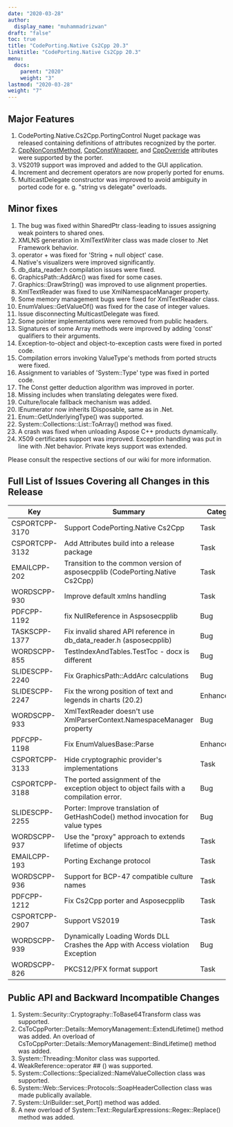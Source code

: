 ```yaml
---
date: "2020-03-28"
author:
  display_name: "muhammadrizwan"
draft: "false"
toc: true
title: "CodePorting.Native Cs2Cpp 20.3"
linktitle: "CodePorting.Native Cs2Cpp 20.3"
menu:
  docs:
    parent: "2020"
    weight: "3"
lastmod: "2020-03-28"
weight: "7"
---
```


## Major Features ##

1. CodePorting.Native.Cs2Cpp.PortingControl Nuget package was released containing definitions of attributes recognized by the porter.
1. [CppNonConstMethod](https://docs.codeporting.com/native/cs2cpp/developer-guide/codeporting-native-cs2cpp-attributes/#HCppConstMethod), [CppConstWrapper](https://docs.codeporting.com/native/cs2cpp/developer-guide/codeporting-native-cs2cpp-attributes/#HCppConstWrapper), and [CppOverride](https://docs.codeporting.com/native/cs2cpp/developer-guide/codeporting-native-cs2cpp-attributes/#HCppConstMethod) attributes were supported by the porter.
1. VS2019 support was improved and added to the GUI application.
1. Increment and decrement operators are now properly ported for enums.
1. MulticastDelegate constructor was improved to avoid ambiguity in ported code for e. g. "string vs delegate" overloads.

## Minor fixes ##

1. The bug was fixed within SharedPtr class-leading to issues assigning weak pointers to shared ones.
1. XMLNS generation in XmlTextWriter class was made closer to .Net Framework behavior.
1. operator + was fixed for 'String + null object' case.
1. Native's visualizers were improved significantly.
1. db_data_reader.h compilation issues were fixed.
1. GraphicsPath::AddArc() was fixed for some cases.
1. Graphics::DrawString() was improved to use alignment properties.
1. XmlTextReader was fixed to use XmlNamespaceManager property.
1. Some memory management bugs were fixed for XmlTextReader class.
1. EnumValues::GetValueOf() was fixed for the case of integer values.
1. Issue disconnecting MulticastDelegate was fixed.
1. Some pointer implementations were removed from public headers.
1. Signatures of some Array methods were improved by adding 'const' qualifiers to their arguments.
1. Exception-to-object and object-to-exception casts were fixed in ported code.
1. Compilation errors invoking ValueType's methods from ported structs were fixed.
1. Assignment to variables of 'System::Type' type was fixed in ported code.
1. The Const getter deduction algorithm was improved in porter.
1. Missing includes when translating delegates were fixed.
1. Culture/locale fallback mechanism was added.
1. IEnumerator now inherits IDisposable, same as in .Net.
1. Enum::GetUnderlyingType() was supported.
1. System::Collections::List<bool>::ToArray() method was fixed.
1. A crash was fixed when unloading Aspose C++ products dynamically.
1. X509 certificates support was improved. Exception handling was put in line with .Net behavior. Private keys support was extended.

Please consult the respective sections of our wiki for more information.

## Full List of Issues Covering all Changes in this Release ##

| Key | Summary | Category
---| ---|  ---|
|CSPORTCPP-3170|Support CodePorting.Native Cs2Cpp|Task
|CSPORTCPP-3132|Add Attributes build into a release package|Task
|EMAILCPP-202|Transition to the common version of asposecpplib (CodePorting.Native Cs2Cpp)|Task
|WORDSCPP-930|Improve default xmlns handling|Task
|PDFCPP-1192|fix NullReference in Aspsosecpplib|Bug
|TASKSCPP-1377|Fix invalid shared API reference in db_data_reader.h (asposecpplib)|Bug
|WORDSCPP-855|TestIndexAndTables.TestToc - docx is different|Bug
|SLIDESCPP-2240|Fix GraphicsPath::AddArc calculations|Bug
|SLIDESCPP-2247|Fix the wrong position of text and legends in charts (20.2)|Enhancement
|WORDSCPP-933|XmlTextReader doesn't use XmlParserContext.NamespaceManager property|Bug
|PDFCPP-1198|Fix EnumValuesBase::Parse|Enhancement
|CSPORTCPP-3133|Hide cryptographic provider's implementations|Task
|CSPORTCPP-3188|The ported assignment of the exception object to object fails with a compilation error.|Bug
|SLIDESCPP-2255|Porter: Improve translation of GetHashCode() method invocation for value types|Bug
|WORDSCPP-937|Use the "proxy" approach to extends lifetime of objects|Task
|EMAILCPP-193|Porting Exchange protocol|Task
|WORDSCPP-936|Support for BCP-47 compatible culture names|Task
|PDFCPP-1212|Fix Cs2Cpp porter and Asposecpplib|Task
|CSPORTCPP-2907|Support VS2019|Task
|WORDSCPP-939|Dynamically Loading Words DLL Crashes the App with Access violation Exception|Bug
|WORDSCPP-826|PKCS12/PFX format support|Task

## Public API and Backward Incompatible Changes ##

1. System::Security::Cryptography::ToBase64Transform class was supported.
1. CsToCppPorter::Details::MemoryManagement::ExtendLifetime() method was added. An overload of CsToCppPorter::Details::MemoryManagement::BindLifetime() method was added.
1. System::Threading::Monitor class was supported.
1. WeakReference::operator ## () was supported.
1. System::Collections::Specialized::NameValueCollection class was supported.
1. System::Web::Services::Protocols::SoapHeaderCollection class was made publically available.
1. System::UriBuilder::set_Port() method was added.
1. A new overload of System::Text::RegularExpressions::Regex::Replace() method was added.
